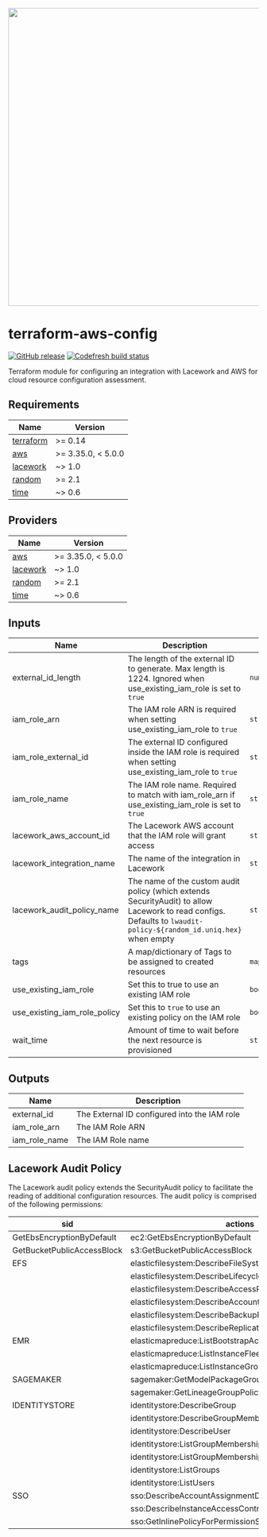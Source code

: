 <a href="https://lacework.com"><img src="https://techally-content.s3-us-west-1.amazonaws.com/public-content/lacework_logo_full.png" width="600"></a>

# terraform-aws-config

[![GitHub release](https://img.shields.io/github/release/lacework/terraform-aws-config.svg)](https://github.com/lacework/terraform-aws-config/releases/)
[![Codefresh build status]( https://g.codefresh.io/api/badges/pipeline/lacework/terraform-modules%2Ftest-compatibility?type=cf-1&key=eyJhbGciOiJIUzI1NiJ9.NWVmNTAxOGU4Y2FjOGQzYTkxYjg3ZDEx.RJ3DEzWmBXrJX7m38iExJ_ntGv4_Ip8VTa-an8gBwBo)]( https://g.codefresh.io/pipelines/edit/new/builds?id=607e25e6728f5a6fba30431b&pipeline=test-compatibility&projects=terraform-modules&projectId=607db54b728f5a5f8930405d)

Terraform module for configuring an integration with Lacework and AWS for cloud resource configuration assessment.

## Requirements

| Name | Version |
|------|---------|
| <a name="requirement_terraform"></a> [terraform](#requirement\_terraform) | >= 0.14 |
| <a name="requirement_aws"></a> [aws](#requirement\_aws) | >= 3.35.0, < 5.0.0 |
| <a name="requirement_lacework"></a> [lacework](#requirement\_lacework) | ~> 1.0 |
| <a name="requirement_random"></a> [random](#requirement\_random) | >= 2.1 |
| <a name="requirement_time"></a> [time](#requirement\_time) | ~> 0.6 |

## Providers

| Name | Version |
|------|---------|
| <a name="provider_aws"></a> [aws](#provider\_aws) | >= 3.35.0, < 5.0.0 |
| <a name="provider_lacework"></a> [lacework](#provider\_lacework) | ~> 1.0 |
| <a name="provider_random"></a> [random](#provider\_random) | >= 2.1 |
| <a name="provider_time"></a> [time](#provider\_time) | ~> 0.6 |

## Inputs

| Name                         | Description                                                                                                                                                         | Type          | Default          | Required |
| ---------------------------- | ------------------------------------------------------------------------------------------------------------------------------------------------------------------- | ------------- | ---------------- | :------: |
| external_id_length           | The length of the external ID to generate. Max length is 1224. Ignored when use_existing_iam_role is set to `true`                                                  | `number`      | `16`             |    no    |
| iam_role_arn                 | The IAM role ARN is required when setting use_existing_iam_role to `true`                                                                                           | `string`      | `""`             |    no    |
| iam_role_external_id         | The external ID configured inside the IAM role is required when setting use_existing_iam_role to `true`                                                             | `string`      | `""`             |    no    |
| iam_role_name                | The IAM role name. Required to match with iam_role_arn if use_existing_iam_role is set to `true`                                                                    | `string`      | `""`             |    no    |
| lacework_aws_account_id      | The Lacework AWS account that the IAM role will grant access                                                                                                        | `string`      | `"434813966438"` |    no    |
| lacework_integration_name    | The name of the integration in Lacework                                                                                                                             | `string`      | `"TF config"`    |    no    |
| lacework_audit_policy_name   | The name of the custom audit policy (which extends SecurityAudit) to allow Lacework to read configs.  Defaults to `lwaudit-policy-${random_id.uniq.hex}` when empty | `string`      | `""`             |    no    |
| tags                         | A map/dictionary of Tags to be assigned to created resources                                                                                                        | `map(string)` | `{}`             |    no    |
| use_existing_iam_role        | Set this to true to use an existing IAM role                                                                                                                        | `bool`        | `false`          |    no    |
| use_existing_iam_role_policy | Set this to `true` to use an existing policy on the IAM role                                                                                                        | `bool`        | `false`          |    no    |
| wait_time                    | Amount of time to wait before the next resource is provisioned                                                                                                      | `string`      | `"10s"`          |    no    |

## Outputs

| Name          | Description                                  |
| ------------- | -------------------------------------------- |
| external_id   | The External ID configured into the IAM role |
| iam_role_arn  | The IAM Role ARN                             |
| iam_role_name | The IAM Role name                            |

## Lacework Audit Policy

The Lacework audit policy extends the SecurityAudit policy to facilitate the reading of additional configuration resources.
The audit policy is comprised of the following permissions:

| sid                        | actions                                                 | resources |
| -------------------------- | ------------------------------------------------------- | --------- |
| GetEbsEncryptionByDefault  | ec2:GetEbsEncryptionByDefault                           | *         |
| GetBucketPublicAccessBlock | s3:GetBucketPublicAccessBlock                           | *         |
| EFS                        | elasticfilesystem:DescribeFileSystemPolicy              | *         |
|                            | elasticfilesystem:DescribeLifecycleConfiguration        |           |
|                            | elasticfilesystem:DescribeAccessPoints                  |           |
|                            | elasticfilesystem:DescribeAccountPreferences            |           |
|                            | elasticfilesystem:DescribeBackupPolicy                  |           |
|                            | elasticfilesystem:DescribeReplicationConfigurations     |           |
| EMR                        | elasticmapreduce:ListBootstrapActions                   | *         |
|                            | elasticmapreduce:ListInstanceFleets                     |           |
|                            | elasticmapreduce:ListInstanceGroups                     |           |
| SAGEMAKER                  | sagemaker:GetModelPackageGroupPolicy                    | *         |
|                            | sagemaker:GetLineageGroupPolicy                         |           |
| IDENTITYSTORE              | identitystore:DescribeGroup                             | *         |
|                            | identitystore:DescribeGroupMembership                   |           |
|                            | identitystore:DescribeUser                              |           |
|                            | identitystore:ListGroupMemberships                      |           |
|                            | identitystore:ListGroupMembershipsForMember             |           |
|                            | identitystore:ListGroups                                |           |
|                            | identitystore:ListUsers                                 |           |
| SSO                        | sso:DescribeAccountAssignmentDeletionStatus             | *         |
|                            | sso:DescribeInstanceAccessControlAttributeConfiguration |           |
|                            | sso:GetInlinePolicyForPermissionSet                     |           |
